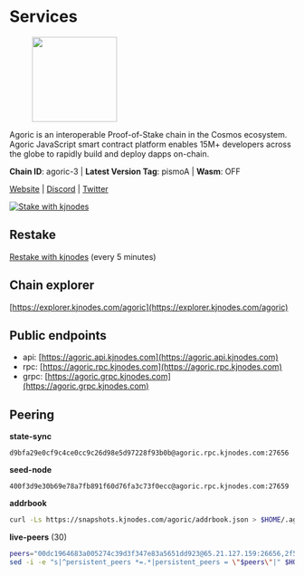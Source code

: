 # Services

<figure><img src="https://raw.githubusercontent.com/kj89/testnet_manuals/main/pingpub/logos/agoric.png" width="150" alt=""><figcaption></figcaption></figure>

Agoric is an interoperable Proof-of-Stake chain in the Cosmos ecosystem.  Agoric JavaScript smart contract platform enables 15M+ developers across the  globe to rapidly build and deploy dapps on-chain.

**Chain ID**: agoric-3 | **Latest Version Tag**: pismoA | **Wasm**: OFF

[Website](https://agoric.com) | [Discord](https://discord.com/invite/qDW8DRes4s) | [Twitter](https://twitter.com/agoric)

[![Stake with kjnodes](https://i.ibb.co/cr44Q8j/button-stake-with-kjnodes.png)](https://restake.app/agoric/agoricvaloper1ku5sm2twlsywdrp4wz3kfwgyrtqtp0lpr3nvk8)

## Restake

[Restake with kjnodes](https://restake.app/agoric/agoricvaloper1ku5sm2twlsywdrp4wz3kfwgyrtqtp0lpr3nvk8) (every 5 minutes)
## Chain explorer
[https://explorer.kjnodes.com/agoric](https://explorer.kjnodes.com/agoric)

## Public endpoints

* api: [https://agoric.api.kjnodes.com](https://agoric.api.kjnodes.com)
* rpc: [https://agoric.rpc.kjnodes.com](https://agoric.rpc.kjnodes.com)
* grpc: [https://agoric.grpc.kjnodes.com](https://agoric.grpc.kjnodes.com)

## Peering

**state-sync**

```text
d9bfa29e0cf9c4ce0cc9c26d98e5d97228f93b0b@agoric.rpc.kjnodes.com:27656
```

**seed-node**

```text
400f3d9e30b69e78a7fb891f60d76fa3c73f0ecc@agoric.rpc.kjnodes.com:27659
```

**addrbook**
```bash
curl -Ls https://snapshots.kjnodes.com/agoric/addrbook.json > $HOME/.agoric/config/addrbook.json
```

**live-peers** (30)
```bash
peers="00dc1964683a005274c39d3f347e83a5651dd923@65.21.127.159:26656,2f524fbc73a8b0daa29f2ba0b7642aae62bea86f@65.108.144.8:26656,1dfd1a8be38d892fa485e1b417bcf5f225b3f638@185.210.219.66:26656,2aedd7163a8ee725507e461b13fb90c091ee1c42@128.0.51.32:26656,d9bfa29e0cf9c4ce0cc9c26d98e5d97228f93b0b@65.109.88.38:27656,0837c0dac0bb15e79e64207bb0fa5a9a6fa42ad4@178.62.116.62:26656,a38a30c1dd31f63be2befd40b82964b215c3c288@165.22.251.28:26656,4eea1e0a22d8d2ade108fc5f8e07d6d6e711e909@65.108.10.138:26656,9661393350ef8224aaa620f543a7710c9af9c495@195.14.6.55:26656,63bd6649f80362ce513027d99ef32c826fdbd259@45.9.62.136:26656,4cfac01c912d33f74cb7b66e8b7005aaae47fc2a@146.190.59.8:26060,f095bb53006ebddcbbf29c8df70dddcba6419e36@142.93.145.13:26656,711f6f36a6ec3924b6d721de6adce604092e59f2@116.202.226.169:26656,0464c8dded70d01f5ab50a8d6047a6b27ddf2ccd@84.244.95.232:26656,d4dad3b42a98d85ab9c789328df81ce65481a492@178.128.42.132:26060,3d7d9eac612775c9530e990c44092d7ff55dbb83@95.216.39.109:26656,86d9c73c7687611a6a2619f0186e7ea59ff8af25@206.189.26.213:26060,1312bbbd4ed1e58b9e4eb1d7788187a4607915e9@165.22.199.234:26060,8832d61e9b8856c0a80e240970a9200c69c101b7@88.99.161.228:21156,1d4d7b77e79c2dad9e8586df4f30c7b550f5d49b@13.40.153.111:26656,ca4c3b9d0cf78d934a3b972c328db2e4a9a66c42@64.32.40.134:26656,ebc272824924ea1a27ea3183dd0b9ba713494f83@195.3.220.135:27106,e70955351f601ea5be9a9bf41032949a777f31b3@207.244.255.229:10003,190ead3cfb1bd655241418f3ef9ba40bbf2deecd@157.90.130.44:26656,8c30ee29afc4b77cf98222edcc3fe823cf1e8306@195.201.106.244:26656,125911b3993930f69c873e3d8e80763d91cefab7@195.14.6.156:26656,9e673680df593d841b0e09c49f87409654d84ae9@95.217.202.49:37656,0f642db2770d4dd3e0d030b2f14f1365e40f3b38@185.146.148.101:26657,fb3c53630803da3947a54ac76bae6bd6e989a058@34.72.229.79:26656,f8ff12a774770fea36beadb303ccffc86863c6ec@65.109.69.59:14456"
sed -i -e "s|^persistent_peers *=.*|persistent_peers = \"$peers\"|" $HOME/.agoric/config/config.toml
```
